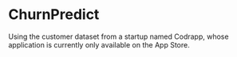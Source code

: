 # ChurnPredict

Using the customer dataset from a startup named Codrapp, whose application is currently only available on the App Store.
